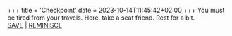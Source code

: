 +++
title = 'Checkpoint'
date = 2023-10-14T11:45:42+02:00
+++
You must be tired from your travels. Here, take a seat friend. Rest for a bit.  
[SAVE](https://www.youtube.com/watch?v=XgqTrvcAySA) | [REMINISCE](https://internetcheckpoint.page/zK4TWXWEKAQ)
